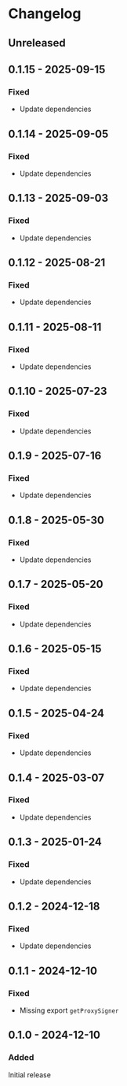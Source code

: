 # Changelog

## Unreleased

## 0.1.15 - 2025-09-15

### Fixed

- Update dependencies

## 0.1.14 - 2025-09-05

### Fixed

- Update dependencies

## 0.1.13 - 2025-09-03

### Fixed

- Update dependencies

## 0.1.12 - 2025-08-21

### Fixed

- Update dependencies

## 0.1.11 - 2025-08-11

### Fixed

- Update dependencies

## 0.1.10 - 2025-07-23

### Fixed

- Update dependencies

## 0.1.9 - 2025-07-16

### Fixed

- Update dependencies

## 0.1.8 - 2025-05-30

### Fixed

- Update dependencies

## 0.1.7 - 2025-05-20

### Fixed

- Update dependencies

## 0.1.6 - 2025-05-15

### Fixed

- Update dependencies

## 0.1.5 - 2025-04-24

### Fixed

- Update dependencies

## 0.1.4 - 2025-03-07

### Fixed

- Update dependencies

## 0.1.3 - 2025-01-24

### Fixed

- Update dependencies

## 0.1.2 - 2024-12-18

### Fixed

- Update dependencies

## 0.1.1 - 2024-12-10

### Fixed

- Missing export `getProxySigner`

## 0.1.0 - 2024-12-10

### Added

Initial release
